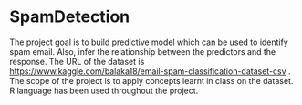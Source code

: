 # SpamDetection
The project goal is to build predictive model which can be used to identify spam email. 
Also, infer the relationship between the predictors and the response. The URL of the dataset 
is https://www.kaggle.com/balaka18/email-spam-classification-dataset-csv  . The scope of the 
project is to apply concepts learnt in class on the dataset. R language has been used throughout 
the project.
